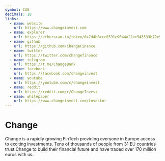 ```yaml
---
symbol: CAG
decimals: 18
links:
  - name: website
    url: https://www.changeinvest.com
  - name: explorer
    url: https://etherscan.io/token/0x7d4b8cce0591c9044a22ee543533b72e976e36c3
  - name: github
    url: https://github.com/ChangeFinance
  - name: twitter
    url: https://twitter.com/changefinance
  - name: telegram
    url: https://t.me/ChangeBank
  - name: facebook
    url: https://facebook.com/changeinvest
  - name: youtube
    url: https://youtube.com/c/changeinvest
  - name: reddit
    url: https://reddit.com/r/ChangeInvest
  - name: whitepaper
    url: https://www.changeinvest.com/investor
---
```


# Change

Change is a rapidly growing FinTech providing everyone in Europe access to exciting investments. Tens of thousands of people from 31 EU countries trust Change to build their financial future and have traded over 170 million euros with us.
